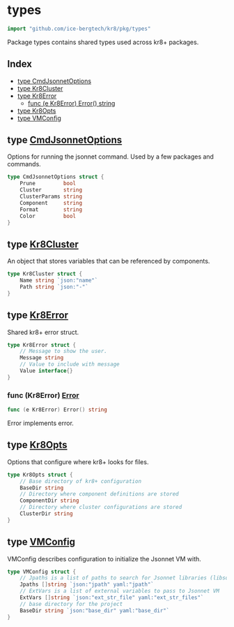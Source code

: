 # types

```go
import "github.com/ice-bergtech/kr8/pkg/types"
```

Package types contains shared types used across kr8\+ packages.

## Index

- [type CmdJsonnetOptions](<#CmdJsonnetOptions>)
- [type Kr8Cluster](<#Kr8Cluster>)
- [type Kr8Error](<#Kr8Error>)
  - [func \(e Kr8Error\) Error\(\) string](<#Kr8Error.Error>)
- [type Kr8Opts](<#Kr8Opts>)
- [type VMConfig](<#VMConfig>)


<a name="CmdJsonnetOptions"></a>
## type [CmdJsonnetOptions](<https://github.com:icebergtech/kr8/blob/main/pkg/types/types.go#L26-L33>)

Options for running the jsonnet command. Used by a few packages and commands.

```go
type CmdJsonnetOptions struct {
    Prune         bool
    Cluster       string
    ClusterParams string
    Component     string
    Format        string
    Color         bool
}
```

<a name="Kr8Cluster"></a>
## type [Kr8Cluster](<https://github.com:icebergtech/kr8/blob/main/pkg/types/types.go#L9-L12>)

An object that stores variables that can be referenced by components.

```go
type Kr8Cluster struct {
    Name string `json:"name"`
    Path string `json:"-"`
}
```

<a name="Kr8Error"></a>
## type [Kr8Error](<https://github.com:icebergtech/kr8/blob/main/pkg/types/types.go#L46-L51>)

Shared kr8\+ error struct.

```go
type Kr8Error struct {
    // Message to show the user.
    Message string
    // Value to include with message
    Value interface{}
}
```

<a name="Kr8Error.Error"></a>
### func \(Kr8Error\) [Error](<https://github.com:icebergtech/kr8/blob/main/pkg/types/types.go#L54>)

```go
func (e Kr8Error) Error() string
```

Error implements error.

<a name="Kr8Opts"></a>
## type [Kr8Opts](<https://github.com:icebergtech/kr8/blob/main/pkg/types/types.go#L15-L22>)

Options that configure where kr8\+ looks for files.

```go
type Kr8Opts struct {
    // Base directory of kr8+ configuration
    BaseDir string
    // Directory where component definitions are stored
    ComponentDir string
    // Directory where cluster configurations are stored
    ClusterDir string
}
```

<a name="VMConfig"></a>
## type [VMConfig](<https://github.com:icebergtech/kr8/blob/main/pkg/types/types.go#L36-L43>)

VMConfig describes configuration to initialize the Jsonnet VM with.

```go
type VMConfig struct {
    // Jpaths is a list of paths to search for Jsonnet libraries (libsonnet files)
    Jpaths []string `json:"jpath" yaml:"jpath"`
    // ExtVars is a list of external variables to pass to Jsonnet VM
    ExtVars []string `json:"ext_str_file" yaml:"ext_str_files"`
    // base directory for the project
    BaseDir string `json:"base_dir" yaml:"base_dir"`
}
```